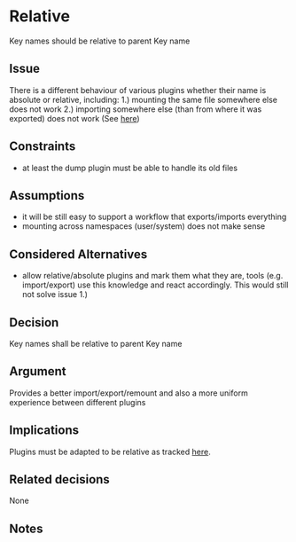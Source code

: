 # Relative

Key names should be relative to parent Key name

## Issue

There is a different behaviour of various plugins whether their name is
absolute or relative, including:
1.) mounting the same file somewhere else does not work
2.) importing somewhere else (than from where it was exported) does not work
    (See [here](https://github.com/ElektraInitiative/libelektra/issues/51))

## Constraints

- at least the dump plugin must be able to handle its old files

## Assumptions

- it will be still easy to support a workflow that exports/imports
  everything
- mounting across namespaces (user/system) does not make sense

## Considered Alternatives

- allow relative/absolute plugins and mark them what they are, tools
  (e.g. import/export) use this knowledge and react accordingly.
  This would still not solve issue 1.)

## Decision

Key names shall be relative to parent Key name

## Argument

Provides a better import/export/remount and also a more uniform
experience between different plugins

## Implications

Plugins must be adapted to be relative as tracked
[here](https://github.com/ElektraInitiative/libelektra/issues/51).

## Related decisions

None

## Notes
